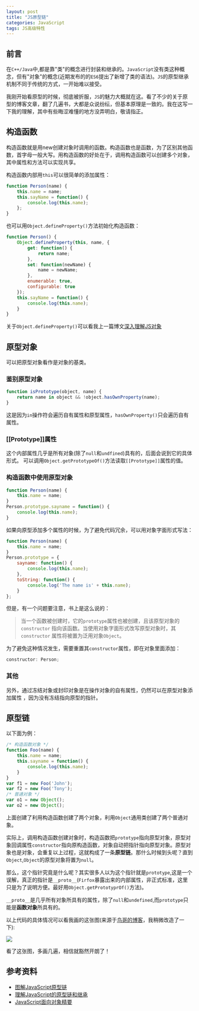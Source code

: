 ```yaml
---
layout: post
title: "JS原型链"
categories: JavaScript
tags: JS高级特性
---
```


## 前言

在`C++/Java`中,都是靠"类"的概念进行封装和继承的。`JavaScript`没有类这种概念，但有"对象"的概念(近期发布的的`ES6`提出了新增了类的语法)。`JS`的原型继承机制不同于传统的方式，一开始难以接受。

我刚开始看原型的时候，彻底被折服，`JS`的魅力大概就在这。看了不少的关于原型的博客文章，翻了几遍书，大都是众说纷纭，但基本原理是一致的。我在这写一下我的理解，其中有些晦涩难懂的地方没弄明白，敬请指正。

## 构造函数

构造函数就是用new创建对象时调用的函数。构造函数也是函数，为了区别其他函数，首字母一般大写。用构造函数的好处在于，调用构造函数可以创建多个对象，其中属性和方法可以实现共享。

构造函数内部用`this`可以很简单的添加属性：

```js
function Person(name) {
    this.name = name;
    this.sayName = function() {
        console.log(this.name);
    };
}
```

也可以用`Object.defineProperty()`方法初始化构造函数：

```js
function Person() {
    Object.defineProperty(this, name, {
        get: function() {
            return name;
        },
        set: function(newName) {
            name = newName;
        },
        enumerable: true,
        configurable: true
    });
    this.sayName = function() {
        console.log(this.name);
    }
}
```

关于`Object.defineProperty()`可以看我上一篇博文[深入理解JS对象](http://mnichangxin.github.io/2016/04/02/object/)

## 原型对象

可以把原型对象看作是对象的基类。

### 鉴别原型对象

```js
function isPrototype(object, name) {
    return name in object && !object.hasOwnProperty(name);
}
```

这是因为`in`操作符会遍历自有属性和原型属性，`hasOwnProperty()`只会遍历自有属性。

### [[Prototype]]属性

这个内部属性几乎是所有对象(除了`null`和`undfined`)具有的，后面会说到它的具体形式。
可以调用`Object.getPrototypeOf()`方法读取`[[Prototype]]`属性的值。

### 构造函数中使用原型对象

```js
function Person(name) {
    this.name = name;
}
Person.prototype.sayname = function() {
    console.log(this.name);
}
```
   
如果向原型添加多个属性的时候，为了避免代码冗余，可以用对象字面形式写法：

```js
function Person(name) {
    this.name = name;
}
Person.prototype = {
    sayname: function() {
        console.log(this.name);
    },
    toString: function() {
        console.log('The name is' + this.name);
    }    
};
```

但是，有一个问题要注意，书上是这么说的：

> 当一个函数被创建时，它的`prototype`属性也被创建，且该原型对象的`constructor`
指向该函数。当使用对象字面形式改写原型对象时，其`constructor`
属性将被置为泛用对象`Object`。

为了避免这种情况发生，需要重置其`constructor`属性，即在对象里面添加：

```js
constructor: Person;
```

### 其他

另外，通过冻结对象或封印对象是在操作对象的自有属性，仍然可以在原型对象添加属性
，因为没有冻结指向原型的指针。

## 原型链

以下面为例：

```js
/* 构造函数对象 */
function Foo(name) {
    this.name = name;
    this.sayname = function() {
        console.log(this.name);
    }
}
var f1 = new Foo('John');
var f2 = new Foo('Tony');
/* 普通对象 */
var o1 = new Object();
var o2 = new Object();
```

上面创建了利用构造函数创建了两个对象，利用`Object`通用类创建了两个普通对象。

实际上，调用构造函数创建对象时，构造函数把`prototype`指向原型对象，原型对象回调属性`constructor`指向原构造函数，对象自动把指针指向原型对象。原型对象也是对象，会重复以上过程，这就构成了一条**原型链**。那什么时候到头呢？直到`Object`,`Object`的原型对象将置为`null`。

那么，这个指针究竟是什么呢？其实很多人以为这个指针就是`prototype`,这是一个误解，真正的指针是`__proto__`(`Firfox`暴露出来的内部属性，非正式标准，这里只是为了说明方便。最好用`Object.getPrototyprOf()`方法)。

`__proto__`是几乎所有对象所具有的属性，除了`null`和`undefined`,而`prototype`只能是**函数对象**所具有的。

以上代码的具体情况可以看我画的这张图(来源于[鸟哥的博客](http://www.laruence.com/2010/05/13/1462.html)，我稍微改造了一下):

![](http://7xr2ek.com1.z0.glb.clouddn.com/blog/image/prototype.png)

看了这张图，多画几遍，相信就豁然开朗了！

## 参考资料

* [图解JavaScript原型链](http://blog.rainy.im/2015/07/20/prototype-chain-in-js/)
* [理解JavaScript的原型链和继承](https://blog.oyanglul.us/javascript/understand-prototype.html)
* [JavaScript面向对象精要](https://book.douban.com/subject/26352658/)





















